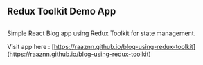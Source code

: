 ## Redux Toolkit Demo App

##

Simple React Blog app using Redux Toolkit for state management.

Visit app here : [https://raaznn.github.io/blog-using-redux-toolkit](https://raaznn.github.io/blog-using-redux-toolkit)
